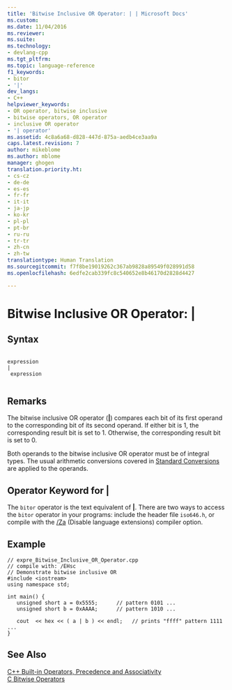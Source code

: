 ```yaml
---
title: 'Bitwise Inclusive OR Operator: | | Microsoft Docs'
ms.custom: 
ms.date: 11/04/2016
ms.reviewer: 
ms.suite: 
ms.technology:
- devlang-cpp
ms.tgt_pltfrm: 
ms.topic: language-reference
f1_keywords:
- bitor
- '|'
dev_langs:
- C++
helpviewer_keywords:
- OR operator, bitwise inclusive
- bitwise operators, OR operator
- inclusive OR operator
- '| operator'
ms.assetid: 4c8a6a68-d828-447d-875a-aedb4ce3aa9a
caps.latest.revision: 7
author: mikeblome
ms.author: mblome
manager: ghogen
translation.priority.ht:
- cs-cz
- de-de
- es-es
- fr-fr
- it-it
- ja-jp
- ko-kr
- pl-pl
- pt-br
- ru-ru
- tr-tr
- zh-cn
- zh-tw
translationtype: Human Translation
ms.sourcegitcommit: f7f8be19019262c367ab9828a89549f028991d58
ms.openlocfilehash: 6edfe2cab339fc8c540652e8b46170d2828d4427

---
```

# Bitwise Inclusive OR Operator: |
## Syntax  
  
```  
  
expression   
|  
 expression  
  
```  
  
## Remarks  
 The bitwise inclusive OR operator (**&#124;**) compares each bit of its first operand to the corresponding bit of its second operand. If either bit is 1, the corresponding result bit is set to 1. Otherwise, the corresponding result bit is set to 0.  
  
 Both operands to the bitwise inclusive OR operator must be of integral types. The usual arithmetic conversions covered in [Standard Conversions](standard-conversions.md) are applied to the operands.  
  
## Operator Keyword for &#124;  
 The `bitor` operator is the text equivalent of **&#124;**. There are two ways to access the `bitor` operator in your programs: include the header file `iso646.h`, or compile with the [/Za](../build/reference/za-ze-disable-language-extensions.md) (Disable language extensions) compiler option.  
  
## Example  
  
```  
// expre_Bitwise_Inclusive_OR_Operator.cpp  
// compile with: /EHsc  
// Demonstrate bitwise inclusive OR  
#include <iostream>  
using namespace std;  
  
int main() {  
   unsigned short a = 0x5555;      // pattern 0101 ...  
   unsigned short b = 0xAAAA;      // pattern 1010 ...  
  
   cout  << hex << ( a | b ) << endl;   // prints "ffff" pattern 1111 ...  
}  
```  
  
## See Also  
 [C++ Built-in Operators, Precedence and Associativity](../cpp/cpp-built-in-operators-precedence-and-associativity.md)   
 [C Bitwise Operators](../c-language/c-bitwise-operators.md)




<!--HONumber=Jan17_HO2-->


